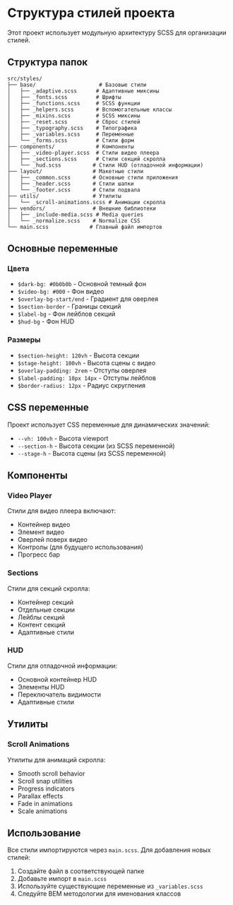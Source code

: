 # Структура стилей проекта

Этот проект использует модульную архитектуру SCSS для организации стилей.

## Структура папок

```
src/styles/
├── base/                    # Базовые стили
│   ├── _adaptive.scss      # Адаптивные миксины
│   ├── _fonts.scss         # Шрифты
│   ├── _functions.scss     # SCSS функции
│   ├── _helpers.scss       # Вспомогательные классы
│   ├── _mixins.scss        # SCSS миксины
│   ├── _reset.scss         # Сброс стилей
│   ├── _typography.scss    # Типографика
│   ├── _variables.scss     # Переменные
│   └── _forms.scss         # Стили форм
├── components/             # Компоненты
│   ├── _video-player.scss  # Стили видео плеера
│   ├── _sections.scss      # Стили секций скролла
│   └── _hud.scss          # Стили HUD (отладочной информации)
├── layout/                # Макетные стили
│   ├── _common.scss       # Основные стили приложения
│   ├── _header.scss       # Стили шапки
│   └── _footer.scss       # Стили подвала
├── utils/                 # Утилиты
│   └── _scroll-animations.scss # Анимации скролла
├── vendors/               # Внешние библиотеки
│   ├── _include-media.scss # Media queries
│   └── _normalize.scss    # Normalize CSS
└── main.scss             # Главный файл импортов
```

## Основные переменные

### Цвета
- `$dark-bg: #0b0b0b` - Основной темный фон
- `$video-bg: #000` - Фон видео
- `$overlay-bg-start/end` - Градиент для оверлея
- `$section-border` - Границы секций
- `$label-bg` - Фон лейблов секций
- `$hud-bg` - Фон HUD

### Размеры
- `$section-height: 120vh` - Высота секции
- `$stage-height: 100vh` - Высота сцены с видео
- `$overlay-padding: 2rem` - Отступы оверлея
- `$label-padding: 10px 14px` - Отступы лейблов
- `$border-radius: 12px` - Радиус скругления

## CSS переменные

Проект использует CSS переменные для динамических значений:
- `--vh: 100vh` - Высота viewport
- `--section-h` - Высота секции (из SCSS переменной)
- `--stage-h` - Высота сцены (из SCSS переменной)

## Компоненты

### Video Player
Стили для видео плеера включают:
- Контейнер видео
- Элемент видео
- Оверлей поверх видео
- Контролы (для будущего использования)
- Прогресс бар

### Sections
Стили для секций скролла:
- Контейнер секций
- Отдельные секции
- Лейблы секций
- Контент секций
- Адаптивные стили

### HUD
Стили для отладочной информации:
- Основной контейнер HUD
- Элементы HUD
- Переключатель видимости
- Адаптивные стили

## Утилиты

### Scroll Animations
Утилиты для анимаций скролла:
- Smooth scroll behavior
- Scroll snap utilities
- Progress indicators
- Parallax effects
- Fade in animations
- Scale animations

## Использование

Все стили импортируются через `main.scss`. Для добавления новых стилей:

1. Создайте файл в соответствующей папке
2. Добавьте импорт в `main.scss`
3. Используйте существующие переменные из `_variables.scss`
4. Следуйте BEM методологии для именования классов
